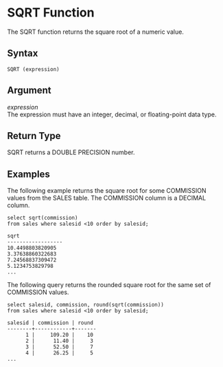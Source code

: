 # SQRT Function<a name="r_SQRT"></a>

 The SQRT function returns the square root of a numeric value\. 

## Syntax<a name="r_SQRT-synopsis"></a>

```
SQRT (expression)
```

## Argument<a name="r_SQRT-argument"></a>

 *expression*   
The expression must have an integer, decimal, or floating\-point data type\. 

## Return Type<a name="r_SQRT-return-type"></a>

SQRT returns a DOUBLE PRECISION number\. 

## Examples<a name="r_SQRT-examples"></a>

The following example returns the square root for some COMMISSION values from the SALES table\. The COMMISSION column is a DECIMAL column\. 

```
select sqrt(commission)
from sales where salesid <10 order by salesid;

sqrt
------------------
10.4498803820905
3.37638860322683
7.24568837309472
5.1234753829798
...
```

The following query returns the rounded square root for the same set of COMMISSION values\. 

```
select salesid, commission, round(sqrt(commission))
from sales where salesid <10 order by salesid;

salesid | commission | round
--------+------------+-------
      1 |     109.20 |    10
      2 |      11.40 |     3
      3 |      52.50 |     7
      4 |      26.25 |     5
...
```